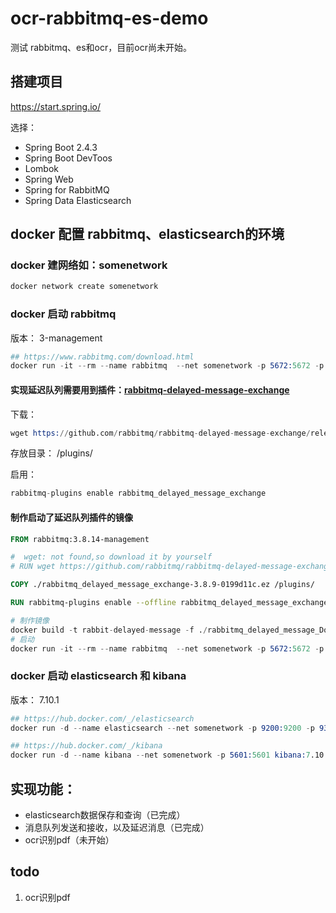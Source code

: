ocr-rabbitmq-es-demo
===

测试 rabbitmq、es和ocr，目前ocr尚未开始。


## 搭建项目
https://start.spring.io/

选择： 
- Spring Boot 2.4.3
- Spring Boot DevToos
- Lombok
- Spring Web
- Spring for RabbitMQ
- Spring Data Elasticsearch


## docker 配置 rabbitmq、elasticsearch的环境

### docker 建网络如：somenetwork
```s
docker network create somenetwork
```

### docker 启动 rabbitmq
版本： 3-management

```s
## https://www.rabbitmq.com/download.html
docker run -it --rm --name rabbitmq  --net somenetwork -p 5672:5672 -p 15672:15672 rabbitmq:3-management
```
#### 实现延迟队列需要用到插件：[rabbitmq-delayed-message-exchange](https://github.com/rabbitmq/rabbitmq-delayed-message-exchange)
下载：
```s
wget https://github.com/rabbitmq/rabbitmq-delayed-message-exchange/releases/download/3.8.9/rabbitmq_delayed_message_exchange-3.8.9-0199d11c.ez
```

存放目录： /plugins/

启用：
```s
rabbitmq-plugins enable rabbitmq_delayed_message_exchange
```
#### 制作启动了延迟队列插件的镜像

```dockerfile
FROM rabbitmq:3.8.14-management

#  wget: not found,so download it by yourself
# RUN wget https://github.com/rabbitmq/rabbitmq-delayed-message-exchange/releases/download/3.8.9/rabbitmq_delayed_message_exchange-3.8.9-0199d11c.ez

COPY ./rabbitmq_delayed_message_exchange-3.8.9-0199d11c.ez /plugins/

RUN rabbitmq-plugins enable --offline rabbitmq_delayed_message_exchange
```
```s
# 制作镜像
docker build -t rabbit-delayed-message -f ./rabbitmq_delayed_message_Dockerfile .
# 启动
docker run -it --rm --name rabbitmq  --net somenetwork -p 5672:5672 -p 15672:15672 rabbit-delayed-message
```


### docker 启动 elasticsearch 和 kibana
版本： 7.10.1

```s
## https://hub.docker.com/_/elasticsearch
docker run -d --name elasticsearch --net somenetwork -p 9200:9200 -p 9300:9300 -e "discovery.type=single-node" elasticsearch:7.10.1

## https://hub.docker.com/_/kibana
docker run -d --name kibana --net somenetwork -p 5601:5601 kibana:7.10.1
```

## 实现功能：
- elasticsearch数据保存和查询（已完成）
- 消息队列发送和接收，以及延迟消息（已完成）
- ocr识别pdf（未开始）

## todo
1. ocr识别pdf